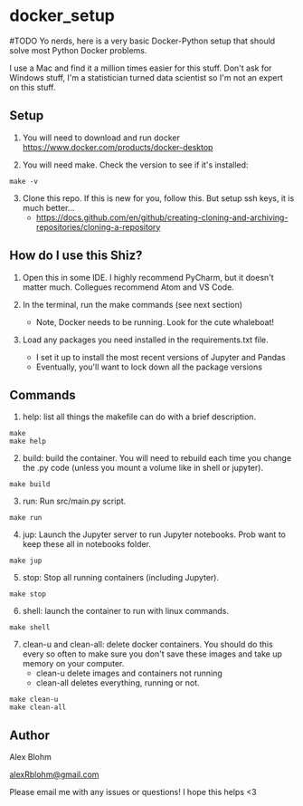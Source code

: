 # docker_setup
#TODO
Yo nerds, here is a very basic Docker-Python setup that should solve most Python Docker problems.

I use a Mac and find it a million times easier for this stuff. Don't ask for Windows stuff, I'm a statistician turned
data scientist so I'm not an expert on this stuff.

## Setup

1. You will need to download and run docker
   https://www.docker.com/products/docker-desktop

2. You will need make. Check the version to see if it's installed:

```
make -v
```

3. Clone this repo. If this is new for you, follow this. But setup ssh keys, it is much better...
    - https://docs.github.com/en/github/creating-cloning-and-archiving-repositories/cloning-a-repository

## How do I use this Shiz?

1. Open this in some IDE. I highly recommend PyCharm, but it doesn't matter much. Collegues recommend Atom and VS Code.
2. In the terminal, run the make commands (see next section)
    - Note, Docker needs to be running. Look for the cute whaleboat!

3. Load any packages you need installed in the requirements.txt file.
    - I set it up to install the most recent versions of Jupyter and Pandas
    - Eventually, you'll want to lock down all the package versions

## Commands

1. help: list all things the makefile can do with a brief description.

```
make
make help
```

2. build: build the container. You will need to rebuild each time you change the .py code (unless you mount a volume
   like in shell or jupyter).

```
make build
```

3. run: Run src/main.py script.

```
make run
```

4. jup: Launch the Jupyter server to run Jupyter notebooks. Prob want to keep these all in notebooks folder.

```
make jup
```

5. stop: Stop all running containers (including Jupyter).

```
make stop
```

6. shell: launch the container to run with linux commands.

```
make shell
```

7. clean-u and clean-all: delete docker containers.  You should do this every so often to make sure you don't save these images and take up memory on your computer.
   - clean-u delete images and containers not running
   - clean-all deletes everything, running or not.
```
make clean-u
make clean-all
```

## Author
Alex Blohm

alexRblohm@gmail.com

Please email me with any issues or questions!  I hope this helps <3
